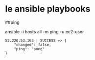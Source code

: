# le ansible playbooks

##ping

ansible -i hosts all -m ping -u ec2-user

```
52.220.53.163 | SUCCESS => {
    "changed": false, 
    "ping": "pong"
}
```
